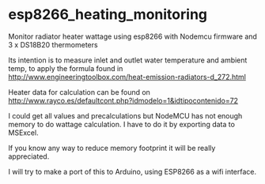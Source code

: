 # esp8266_heating_monitoring
Monitor radiator heater wattage using esp8266 with Nodemcu firmware and 3 x DS18B20 thermometers

Its intention is to measure inlet and outlet water temperature and ambient temp, to apply the formula found in http://www.engineeringtoolbox.com/heat-emission-radiators-d_272.html

Heater data for calculation can be found on http://www.rayco.es/defaultcont.php?idmodelo=1&idtipocontenido=72

I could get all values and precalculations but NodeMCU has not enough memory to do wattage calculation. I have to do it by exporting data to MSExcel.

If you know any way to reduce memory footprint it will be really appreciated.

I will try to make a port of this to Arduino, using ESP8266 as a wifi interface.

